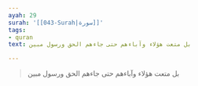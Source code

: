 ```yaml
---
ayah: 29
surah: '[[043-Surah|سورة]]'
tags:
- quran
text: بل متعت هؤلاء وآباءهم حتى جاءهم الحق ورسول مبين

---
```

> بل متعت هؤلاء وآباءهم حتى جاءهم الحق ورسول مبين
